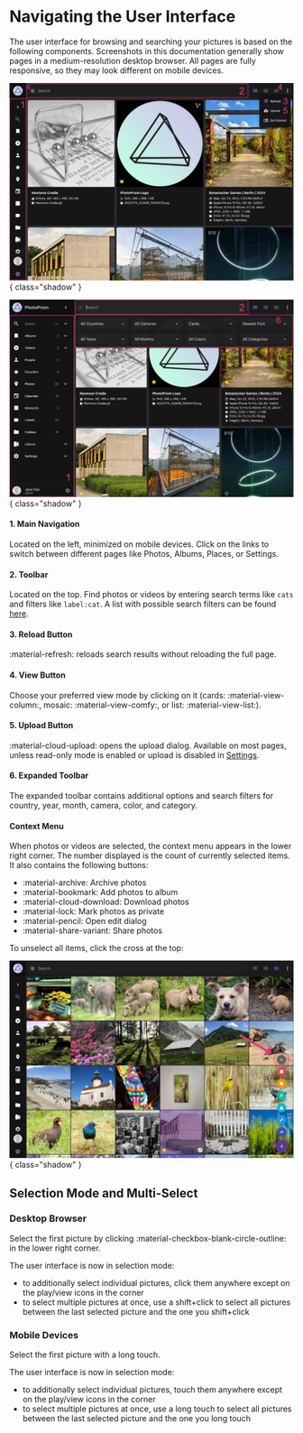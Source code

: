# Navigating the User Interface

The user interface for browsing and searching your pictures is based on the following components. Screenshots in this documentation generally show pages in a medium-resolution desktop browser. All pages are fully responsive, so they may look different on mobile devices.

![Screenshot](img/nav1-2503.jpg){ class="shadow" }

![Screenshot](img/nav2-2503.jpg){ class="shadow" }

#### 1. Main Navigation ####

Located on the left, minimized on mobile devices.
Click on the links to switch between different pages like Photos, Albums, Places, or Settings.

#### 2. Toolbar ####

Located on the top. Find photos or videos by entering search terms like `cats` and filters like `label:cat`. A list with possible search filters can be found [here](search/filters.md).

#### 3. Reload Button ####

:material-refresh: reloads search results without reloading the full page.

#### 4. View Button ####

Choose your preferred view mode by clicking on it (cards: :material-view-column:, mosaic: :material-view-comfy:, or list: :material-view-list:).

#### 5. Upload Button ####

:material-cloud-upload: opens the upload dialog. Available on most pages, unless read-only mode is enabled or upload is disabled in [Settings](settings/general.md).

#### 6. Expanded Toolbar ####

The expanded toolbar contains additional options and search filters for country, year, month, camera, color, and category.

#### Context Menu ####

When photos or videos are selected, the context menu appears in the lower right corner. 
The number displayed is the count of currently selected items.
It also contains the following buttons:

* :material-archive: Archive photos
* :material-bookmark: Add photos to album
* :material-cloud-download: Download photos
* :material-lock: Mark photos as private
* :material-pencil: Open edit dialog
* :material-share-variant: Share photos

To unselect all items, click the cross at the top:

![Screenshot](img/nav3-2503.jpg){ class="shadow" }

## Selection Mode and Multi-Select ##

### Desktop Browser ###

Select the first picture by clicking :material-checkbox-blank-circle-outline: in the lower right corner.

The user interface is now in selection mode:

- to additionally select individual pictures, click them anywhere except on the play/view icons in the corner
- to select multiple pictures at once, use a shift+click to select all pictures between the last selected picture and the one you shift+click

### Mobile Devices ###

Select the first picture with a long touch.

The user interface is now in selection mode:

- to additionally select individual pictures, touch them anywhere except on the play/view icons in the corner
- to select multiple pictures at once, use a long touch to select all pictures between the last selected picture and the one you long touch
